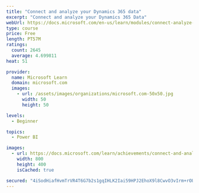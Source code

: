 ```yaml
---
title: "Connect and analyze your Dynamics 365 data​"
excerpt: "Connect and analyze your Dynamics 365 Data​"
webUrl: https://docs.microsoft.com/en-us/learn/modules/connect-analyze-dynamics-365-data/
type: course
price: Free
length: PT57M
ratings:
  count: 2645
  average: 4.699811
heat: 51

provider:
  name: Microsoft Learn
  domain: microsoft.com
  images:
    - url: /assets/images/organizations/microsoft.com-50x50.jpg
      width: 50
      height: 50

levels:
  - Beginner

topics:
  - Power BI

images:
  - url: https://docs.microsoft.com/learn/achievements/connect-and-analyze-your-microsoft-dynamics-365-data-social.png
    width: 800
    height: 400
    isCached: true

secured: "4iSodHiafHvmTrVR4T6G7b2s1gqIHLK2Iai59HPJ2EhoX9l8CwvO3vIrm+rOUMGLJLBt0u+dST+uzFLR3ndhA7Kf4hpDT5kJwFc0rBYbdtP8aGoKkvXYW1Zp8e+VtgkH8WevWpMKSKLcM6PkcRE3ONCFyzucPyus4CbiXhr9rABV3K3aXmL0+J25vBS/x0g0L2ZFtI9+yb7VmDTAcLMTJjypT/F05RYEGvFP7zcFOdCsB56AS1SKFY5CLzH9JqFPUKQhK69Qgi5vxkFfgltusEXV1uISbabXG5ZlDC+nK5uRBegf0qIm1lArxY24HSBSvN2XfUalFouY6xaQUyEVabkJ6IfLw0CxcebephOKOt3/Sd0lnxo98ofE8ViT2K2cUlEgoM2pOR0GqnX/Xmktq0cj+Y7viScQUQnD+MDyC3s=;xgPd8YYk6sJLRsBb5ecmOQ=="
---
```


